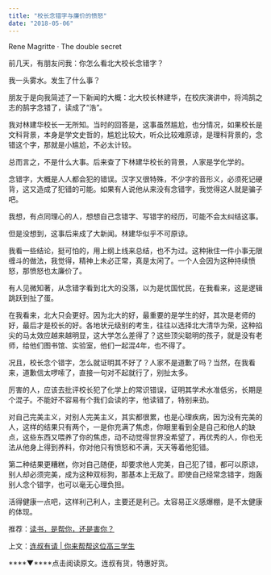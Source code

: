 ```yaml
---
title: "校长念错字与廉价的愤怒"
date: "2018-05-06"
---
```


Rene Magritte · The double secret

前几天，有朋友问我：你怎么看北大校长念错字？

我一头雾水。发生了什么事？

朋友于是向我简述了一下新闻的大概：北大校长林建华，在校庆演讲中，将鸿鹄之志的鹄字念错了，读成了“浩”。

我对林建华校长一无所知。当时的回答是，这事虽然尴尬，也分情况，如果校长是文科背景，本身是学文史哲的，尴尬比较大，听众比较难原谅，是理科背景的，念错这个字，那就是小尴尬，不必太计较。

总而言之，不是什么大事。后来查了下林建华校长的背景，人家是学化学的。

念错字，大概是人人都会犯的错误。汉字又很特殊，不少字的音形义，必须死记硬背，这又造成了犯错的可能。如果有人说他从来没有念错字，我觉得这人就是骗子吧。

我想，有点同理心的人，想想自己念错字、写错字的经历，可能不会太纠结这事。

但是没想到，这事后来成了大新闻。林建华似乎不可原谅。

我看一些结论，挺可怕的，用上纲上线来总结，也不为过。这种揪住一件小事无限缠斗的做法，我觉得，精神上未必正常，真是太闲了。一个人会因为这种持续愤怒，那愤怒也太廉价了。

有人见微知著，从念错字看到北大的没落，以为是忧国忧民，在我看来，这是逻辑跳跃到扯了蛋。

在我看来，北大只会更好。因为北大的好，最重要的是学生的好，其次是老师的好，最后才是校长的好。各地状元级别的考生，往往以选择北大清华为荣，这种掐尖的马太效应越来越明显，这大学怎么差得了？这些顶尖聪明的孩子，就是没有老师，给他们图书馆、实验室，他们一起混4年，也不得了。

况且，校长念个错字，怎么就证明其不好了？人家不是道歉了吗？当然，在我看来，道歉信太啰嗦了，直接一句对不起就行了，别扯太多。

厉害的人，应该去批评校长犯了化学上的常识错误，证明其学术水准低劣，长期是个混子。不能好不容易有个我们会读的字，他读错了，特别来劲。

对自己完美主义，对别人完美主义，其实都很累，也是心理疾病，因为没有完美的人，这样的结果只有两个，一是你充满了焦虑，你眼里看到全是自己和他人的缺点，这些东西又喂养了你的焦虑，动不动觉得世界没希望了，再优秀的人，你也无法从他身上得到养料，你对他只有愤怒和不满，天天等着他犯错。

第二种结果更糟糕，你对自己随便，却要求他人完美，自己犯了错，都可以原谅，别人却必须完美，成为这种双标狗，那基本上无敌了。即使自己经常念错字，炮轰别人念个错字，也可以毫无心理负担。

活得健康一点吧，这样利己利人，主要还是利己。太容易正义感爆棚，是不太健康的体现。

推荐：[读书，是帮你，还是害你？](http://mp.weixin.qq.com/s?__biz=MjM5NDU0Mjk2MQ==&mid=2651624373&idx=1&sn=36152429ac3211b17b66f8984d2458c6&chksm=bd7e17ab8a099ebd2c6ef84a73148a5c745f7e9511785cff496977ab809b7c53fd32263d8b7e&scene=21#wechat_redirect)

上文：[连叔有请 | 你来帮帮这位高三学生](http://mp.weixin.qq.com/s?__biz=MjM5NDU0Mjk2MQ==&mid=2651627449&idx=1&sn=0939f179010ae29f109a20a8d405f7cf&chksm=bd7e1ba78a0992b19b7b61be07ca9bab0f57216f0203ceccbdb0f11766ef6b039b98206cc92f&scene=21#wechat_redirect)

****▼****点击阅读原文。连叔有货，特惠好货。
